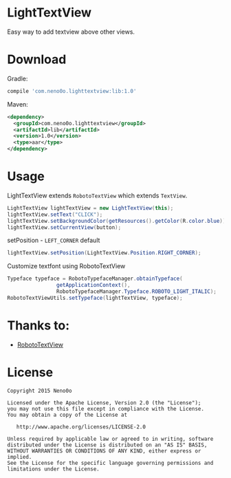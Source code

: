 # LightTextView

Easy way to add textview above other views.

# Download

Gradle:

```groovy
compile 'com.neno0o.lighttextview:lib:1.0'
```

Maven:

```xml
<dependency>
  <groupId>com.neno0o.lighttextview</groupId>
  <artifactId>lib</artifactId>
  <version>1.0</version>
  <type>aar</type>
</dependency>
```

# Usage

LightTextView extends `RobotoTextView` which extends `TextView`.

``` java
LightTextView lightTextView = new LightTextView(this);
lightTextView.setText("CLICK");
lightTextView.setBackgroundColor(getResources().getColor(R.color.blue));
lightTextView.setCurrentView(button);
```
setPosition - `LEFT_CORNER` default

``` java
lightTextView.setPosition(LightTextView.Position.RIGHT_CORNER);
```
Customize textfont using RobotoTextView

``` java
Typeface typeface = RobotoTypefaceManager.obtainTypeface(
                getApplicationContext(),
                RobotoTypefaceManager.Typeface.ROBOTO_LIGHT_ITALIC);
RobotoTextViewUtils.setTypeface(lightTextView, typeface);
```

# Thanks to:

+ [RobotoTextView](https://github.com/johnkil/Android-RobotoTextView) 

# License

    Copyright 2015 Neno0o

    Licensed under the Apache License, Version 2.0 (the "License");
    you may not use this file except in compliance with the License.
    You may obtain a copy of the License at
    
       http://www.apache.org/licenses/LICENSE-2.0
    
    Unless required by applicable law or agreed to in writing, software
    distributed under the License is distributed on an "AS IS" BASIS,
    WITHOUT WARRANTIES OR CONDITIONS OF ANY KIND, either express or implied.
    See the License for the specific language governing permissions and
    limitations under the License.
